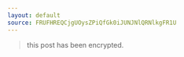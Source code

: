 ```yaml
---
layout: default
source: FRUFHREQCjgUOysZPiQfGk0iJUNJNlQRNlkgFR1U
---
```


> this post has been encrypted.